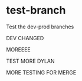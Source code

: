 # test-branch
Test the dev-prod branches


DEV CHANGED


MOREEEE


TEST MORE DYLAN



MORE TESTING FOR MERGE
